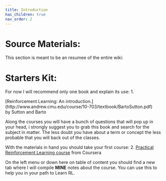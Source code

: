 ```yaml
---
title: Introduction
has_children: true
nav_order: 2
---
```

# Source Materials:
This section is meant to be an resumee of the entire wiki:

# Starters Kit:
For now I will recommend only one book and explain its use:
1. 
<div class="text-blue mb-2">
  [Reinforcement Learning: An introduction.](http://www.andrew.cmu.edu/course/10-703/textbook/BartoSutton.pdf)
</div>
by Sutton and Barto

Along the courses you will have a bunch of questions that will pop up in your head, i strongly suggest you to grab this book and search for the subject in matter. The less doubt you have about a term or concept the less probable that you will back out of the classes.

With the materials in hand you should take your first course:
2. [Practical Reinforcement Learning course](https://www.coursera.org/learn/practical-rl) from Coursera

On the left menu or down here on table of content you should find a new tab where I will compile <b>MINE</b> notes about the course. You can use this to help you in your path to Learn RL.